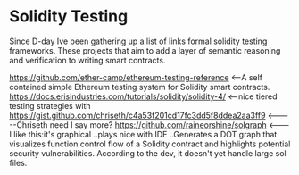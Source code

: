 # Solidity Testing

Since D-day Ive been gathering up a list of links formal solidity testing frameworks. These projects that aim to add a layer of semantic reasoning and verification to writing smart contracts. 

https://github.com/ether-camp/ethereum-testing-reference <--A self contained simple Ethereum testing system for Solidity smart contracts. 
https://docs.erisindustries.com/tutorials/solidity/solidity-4/   <--nice tiered testing strategies with 
https://gist.github.com/chriseth/c4a53f201cd17fc3dd5f8ddea2aa3ff9 <-----Chriseth need I say more?
https://github.com/raineorshine/solgraph <---I like this:it's graphical ..plays nice with IDE ..Generates a DOT graph that visualizes function control flow of a Solidity contract and highlights potential security vulnerabilities. According to the dev, it doesn't yet handle large sol files. 